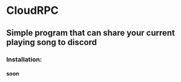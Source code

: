 # CloudRPC
## Simple program that can share your current playing song to discord
### Installation:
#### soon
